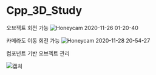 # Cpp_3D_Study
 
 오브젝트 회전 가능
![Honeycam 2020-11-26 01-20-40](https://user-images.githubusercontent.com/45618159/103922004-82e4c480-5156-11eb-846f-b1c9a784afda.gif)

카메라도 이동 회전 가능
![Honeycam 2020-11-28 20-54-27](https://user-images.githubusercontent.com/45618159/103922042-9132e080-5156-11eb-8b8d-d4a956eec7d5.gif)

컴포넌트 기반 오브젝트 관리

![캡처](https://user-images.githubusercontent.com/45618159/103922668-6ac17500-5157-11eb-9c13-6186a6466a39.PNG)
